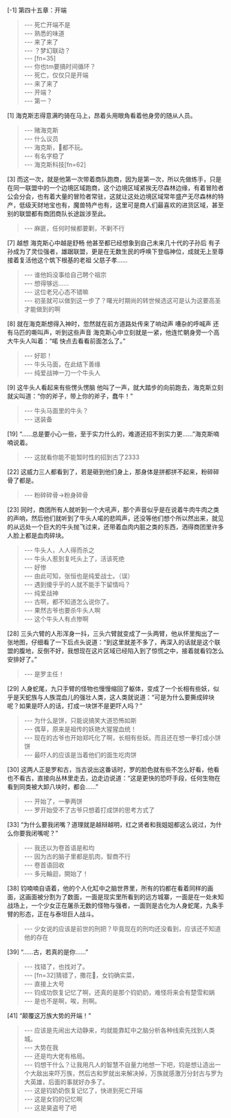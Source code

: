 
[-1] 第四十五章：开端
>--- 死亡开端不是<br>
>--- 熟悉的味道<br>
>--- 来了来了<br>
>--- ？梦幻联动？<br>
>--- [fn=35]<br>
>--- 你也tm要搞时间循环？<br>
>--- 死亡，仅仅只是开端<br>
>--- 来了来了<br>
>--- 开端？<br>
>--- 第一？<br>

[1] 海克斯志得意满旳骑在马上，昂着头用眼角看着他身旁的随从人员。
>--- 赌海克斯<br>
>--- 什么议员<br>
>--- 海克斯，🐶都不玩。<br>
>--- 有名字稳了<br>
>--- 海克斯科技[fn=62]<br>

[3] 而这一次，就是他第一次带着商队跑商，因为是第一次，所以先做练手，只是在同一联盟中的一个边境区域跑商，这个边境区域紧挨无尽森林边缘，有着冒险者公会分会，也有着大量的冒险者常驻，这就让这处边境区域常年盛产无尽森林的特产，低级天财地宝也有，魔兽特产也有，这里可是商人们最喜欢的进货区域，甚至别的联盟都有商团商队长途跋涉至此。
>--- 麻匪，任何时候都要剿，不剿不行<br>

[7] 越想 海克斯心中越是舒畅 他甚至都已经想象到自己未来几十代的子孙后 有子孙成为了灵位强者，雄踞联盟，更是在无数生民的呼唤下登临神位，成就无上至尊 接着复活他这个筑下根基的老祖 父慈子孝……
>--- 谁他妈没事给自己聘个祖宗<br>
>--- 想得够远……<br>
>--- 这位老兄心态不错嘛<br>
>--- 初圣就可以做到这一步了？曙光时期尚的转世候选这可是认为这要高圣才能做到的啊<br>

[8] 就在海克斯想得入神时，忽然就在前方道路处传来了响动声 嘈杂的呼喊声 还有马匹的嘶叫声，听到这些声音 海克斯心中立刻就是一紧，他连忙朝身旁一个高大牛头人叫着：“喏 快点去看看前面怎么了。”
>--- 好耶！<br>
>--- 牛头马面，在此结下善缘<br>
>--- 纯爱战神一刀一个牛头人<br>

[9] 这牛头人看起来有些愣头愣脑 他叫了一声，就大踏步的向前跑去，海克斯立刻就尖叫道：“你的斧子，带上你的斧子，蠢牛！”
>--- 牛头马面里的牛头？<br>
>--- 送装备<br>

[19] “……总是要小心一些，至于实力什么的，难道还招不到实力更……”海克斯喃喃说着。
>--- 这就看你能不能暂时性的招到古了2333<br>

[22] 这威力三人都看到了，若是砸到他们身上，那身体是拼都拼不起来，粉碎碎骨了都是。
>--- 粉碎碎骨→粉身碎骨<br>

[23] 同时，商团所有人就听到一个大吼声，那个声音似乎是在说着牛肉牛肉之类的声响，然后他们就听到了牛头人喏的悲鸣声，还没等他们想个所以然出来，就见的从远处一个巨大的牛头抛飞过来，还带着血肉内脏之类的东西，洒得商团里许多人脸上都是血肉碎块。
>--- 牛头人，人人得而杀之<br>
>--- 牛头人惹到复吒头上了，活该死绝<br>
>--- 好惨<br>
>--- 由此可知，张恒也是纯爱战士。（误）<br>
>--- 遇到傻乎乎的人就不能手下留情吗？<br>
>--- 纯爱战神<br>
>--- 古啊，都不知道怎么说你了。<br>
>--- 果然古爷也要杀牛头人啊<br>
>--- 这个牛头人有点惨啊<br>

[28] 三头六臂的人形浑身一抖，三头六臂就变成了一头两臂，他从怀里掏出了一张地图，仔细看了一下后点头说道：“到这里就差不多了，再深入的话就是这个联盟的腹地，反倒不好，我想现在这片区域已经陷入到了惊慌之中，接着就看钧怎么安排好了。”
>--- 是罗主任！<br>

[29] 人身蛇尾，九只手臂的怪物也慢慢缩回了躯体，变成了一个长相有些妖，似乎是天蛇族与人族混血儿的强壮人类，这人类就说道：“可是为什么要撕成碎块呢？如果是吓人的话，打成一块饼不是更吓人吗？”
>--- 为什么是饼，只能说搞笑大道恐怖如斯<br>
>--- 偶草，原来是祖传的妖艳大猩猩血统！<br>
>--- 现在的古爷也开始郑吒化了啊，长相有些妖。而且还在想一拳打成小饼饼<br>
>--- 最吓人的应该是当着他们的面生吃肉饼<br>

[30] 这两人正是罗和古，当古说出这番话时，罗的脸色就有些不怎么好看，他看也不看古，直接向丛林里走去，边走边说道：“这是更快的恐吓手段，任何生物在看到同类被大卸八块时，都会……”
>--- 开始了，一拳两饼<br>
>--- 罗开始受不了古爷只想着打成饼的思考方式了<br>

[33] “为什么要我闭嘴？道理就是越辩越明，红之贤者和我姐姐都这么说过，为什么你要我闭嘴呢？”
>--- 我还以为卷首语是和均<br>
>--- 因为古的脑子里都是肌肉，智商不行<br>
>--- 卷首语回收<br>
>--- 多元輪迴，開始了！<br>

[38] 钧喃喃自语着，他的个人化缸中之脑世界里，所有的钧都在看着同样的画面，这画面被分割为了数面，一面是现实里所看到的远方城寨，一面是在一处未知战场上，一个少女正在屠杀无数的怪物与强者，一面则是古化为人身蛇尾，九条手臂的形态，正在与泰坦巨人战斗。
>--- 少女说的应该是前世的刑把？毕竟现在的刑均还没看到，应该还不知道他的存在<br>

[39] “……古，若真的是你……”
>--- 找错了，也找对了。<br>
>--- [fn=32]猜错了，撒花🌸，女钧确实菜，<br>
>--- 直接上大号<br>
>--- 钧成功恢复记忆了啊，还真的是那个钧奶奶，难怪将来会有楚雪和娲<br>
>--- 是也不是啊，唉，刑啊。<br>

[41] “颠覆这万族大势的开端！”
>--- 应该是先闹出大动静来，均就能靠缸中之脑分析各种线索先找到人类城。<br>
>--- 大势在我<br>
>--- 还是均大佬有格局。<br>
>--- 钧想干什么？让我用凡人的智慧不自量力地想一下吧，钧是想让造出一个大敌出来吓万族，然后古和罗就出来解决掉，万族就感激万分封古与罗为大英雄，后面的事就好办多了。<br>
>--- 这是钧奶奶恢复记忆了，快进到死亡开端<br>
>--- 这是女钧的记忆啊<br>
>--- 这是昊盗号了吧<br>
